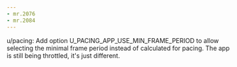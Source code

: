 ```yaml
---
- mr.2076
- mr.2084
---
```


u/pacing: Add option U_PACING_APP_USE_MIN_FRAME_PERIOD to allow selecting the
minimal frame period instead of calculated for pacing. The app is still being
throttled, it's just different.
